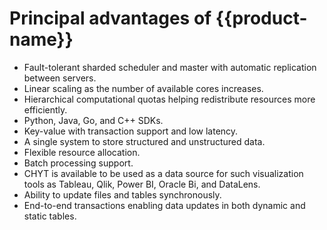 # Principal advantages of {{product-name}}

- Fault-tolerant sharded scheduler and master with automatic replication between servers.
- Linear scaling as the number of available cores increases.
- Hierarchical computational quotas helping redistribute resources more efficiently.
- Python, Java, Go, and C++ SDKs.
- Key-value with transaction support and low latency.
- A single system to store structured and unstructured data.
- Flexible resource allocation.
- Batch processing support.
- CHYT is available to be used as a data source for such visualization tools as Tableau, Qlik, Power BI, Oracle Bi, and DataLens.
- Ability to update files and tables synchronously.
- End-to-end transactions enabling data updates in both dynamic and static tables.












